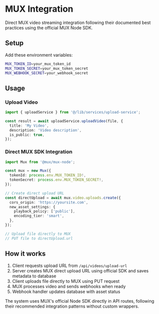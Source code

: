 # MUX Integration

Direct MUX video streaming integration following their documented best practices using the official MUX Node SDK.

## Setup

Add these environment variables:

```bash
MUX_TOKEN_ID=your_mux_token_id
MUX_TOKEN_SECRET=your_mux_token_secret
MUX_WEBHOOK_SECRET=your_webhook_secret
```

## Usage

### Upload Video

```typescript
import { uploadService } from '@/lib/services/upload-service';

const result = await uploadService.uploadVideo(file, {
  title: 'My Video',
  description: 'Video description',
  is_public: true,
});
```

### Direct MUX SDK Integration

```typescript
import Mux from '@mux/mux-node';

const mux = new Mux({
  tokenId: process.env.MUX_TOKEN_ID!,
  tokenSecret: process.env.MUX_TOKEN_SECRET!,
});

// Create direct upload URL
const directUpload = await mux.video.uploads.create({
  cors_origin: 'https://yoursite.com',
  new_asset_settings: {
    playback_policy: ['public'],
    encoding_tier: 'smart',
  },
});

// Upload file directly to MUX
// PUT file to directUpload.url
```

## How it works

1. Client requests upload URL from `/api/videos/upload-url`
2. Server creates MUX direct upload URL using official SDK and saves metadata to database
3. Client uploads file directly to MUX using PUT request
4. MUX processes video and sends webhooks when ready
5. Webhook handler updates database with asset status

The system uses MUX's official Node SDK directly in API routes, following their recommended integration patterns without custom wrappers.
